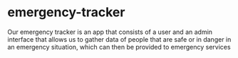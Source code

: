 # emergency-tracker
Our emergency tracker is an app that consists of a user and an admin interface that allows us to gather data of people that are safe or in danger in an emergency situation, which can then be provided to emergency services
